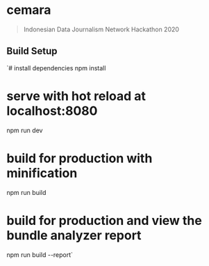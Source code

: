 # cemara

>Indonesian Data Journalism Network Hackathon 2020


## Build Setup
`# install dependencies
npm install

# serve with hot reload at localhost:8080
npm run dev

# build for production with minification
npm run build

# build for production and view the bundle analyzer report
npm run build --report`
